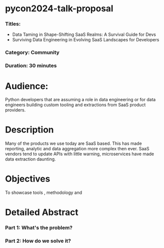 # pycon2024-talk-proposal
### Titles: 
- Data Taming in Shape-Shifting SaaS Realms: A Survival Guide for Devs
- Surviving Data Engineering in Evolving SaaS Landscapes for Developers

### Category: Community

### Duration: 30 minutes

# Audience:
Python developers that are assuming a role in data engineering or for data engineers building custom tooling and extractions from SaaS product providers.
# Description
Many of the products we use today are SaaS based. This has made reporting, analytic and data aggregation more complex then ever. SaaS vendors tend to update APIs with little warning, microservices have made data extraction daunting. 
# Objectives
To showcase tools , methodology and 
# Detailed Abstract
### Part 1: What's the problem?
### Part 2: How do we solve it?
